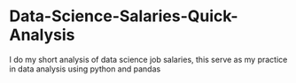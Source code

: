 # Data-Science-Salaries-Quick-Analysis
I do my short analysis of data science job salaries, this serve as my practice in data analysis using python and pandas
